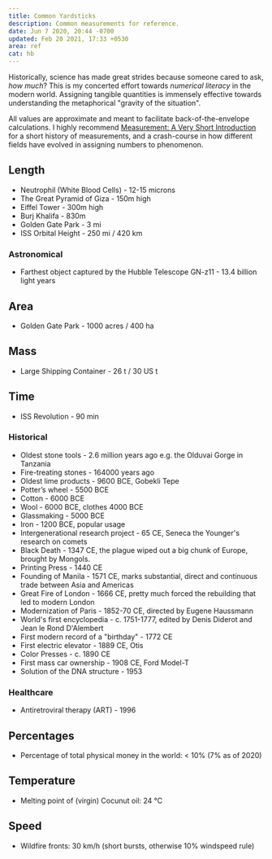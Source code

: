 ```yaml
---
title: Common Yardsticks
description: Common measurements for reference.
date: Jun 7 2020, 20:44 -0700
updated: Feb 20 2021, 17:33 +0530
area: ref
cat: hb
---
```


Historically, science has made great strides because someone cared to ask,
_how much_? This is my concerted effort towards _numerical literacy_ in the modern
world. Assigning tangible quantities is immensely effective towards understanding
the metaphorical "gravity of the situation".

All values are approximate and meant to facilitate back-of-the-envelope calculations.
I highly recommend [Measurement: A Very Short Introduction](https://www.librarything.com/work/19217884/book/196759822) for a short history of measurements, and a crash-course
in how different fields have evolved in assigning numbers to phenomenon.

## Length

- Neutrophil (White Blood Cells) - 12-15 microns
- The Great Pyramid of Giza - 150m high
- Eiffel Tower - 300m high
- Burj Khalifa - 830m
- Golden Gate Park - 3 mi
- ISS Orbital Height - 250 mi / 420 km

### Astronomical

- Farthest object captured by the Hubble Telescope GN-z11 - 13.4 billion light years

## Area

- Golden Gate Park - 1000 acres / 400 ha

## Mass

- Large Shipping Container - 26 t / 30 US t

## Time

- ISS Revolution - 90 min

### Historical

- Oldest stone tools - 2.6 million years ago e.g. the Olduvai Gorge in Tanzania
- Fire-treating stones - 164000 years ago
- Oldest lime products - 9600 BCE, Gobekli Tepe
- Potter’s wheel - 5500 BCE
- Cotton - 6000 BCE
- Wool - 6000 BCE, clothes 4000 BCE
- Glassmaking - 5000 BCE
- Iron - 1200 BCE, popular usage
- Intergenerational research project - 65 CE, Seneca the Younger's research on comets
- Black Death - 1347 CE, the plague wiped out a big chunk of Europe, brought by Mongols.
- Printing Press - 1440 CE
- Founding of Manila - 1571 CE, marks substantial, direct and continuous trade between Asia and Americas
- Great Fire of London - 1666 CE, pretty much forced the rebuilding that led to modern London
- Modernization of Paris - 1852-70 CE, directed by Eugene Haussmann
- World's first encyclopedia - c. 1751-1777, edited by Denis Diderot and Jean le Rond D'Alembert
- First modern record of a "birthday" - 1772 CE
- First electric elevator - 1889 CE, Otis
- Color Presses - c. 1890 CE
- First mass car ownership - 1908 CE, Ford Model-T
- Solution of the DNA structure - 1953

### Healthcare

- Antiretroviral therapy (ART) - 1996

## Percentages

- Percentage of total physical money in the world: < 10% (7% as of 2020)

## Temperature

- Melting point of (virgin) Cocunut oil: 24 °C

## Speed

- Wildfire fronts: 30 km/h (short bursts, otherwise 10% windspeed rule)
